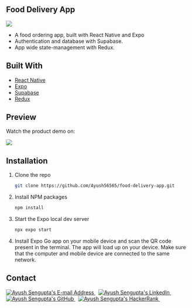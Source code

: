 
## Food Delivery App

![](https://github.com/Ayush56565/food-delivery-app/blob/main/food-delivery-app-demo.gif)
<ul>
<li>A food ordering app, built with React Native and Expo</li>
<li>Authentication and database with Supabase.</li>
<li>App wide state-management with Redux.</li>
</ul>




## Built With


* <a href="https://reactnative.dev/">React Native</a>
* <a href="https://expo.dev/">Expo</a>
* <a href="https://supabase.com/">Supabase</a>
* <a href="https://redux.js.org/">Redux</a>

## Preview

Watch the product demo on:

<a href="https://youtu.be/4BDud6OVPOw">
    <img src="https://img.shields.io/badge/YouTube-%23FF0000.svg?style=for-the-badge&logo=YouTube&logoColor=black""/>
  </a> 	



## Installation

 
1. Clone the repo
   ```sh
   git clone https://github.com/Ayush56565/food-delivery-app.git
   ```
3. Install NPM packages
   ```sh
   npm install
   ```
4. Start the Expo local dev server
   ```sh
   npx expo start
   ```
5. Install Expo Go app on your mobile device and scan the QR code present in the terminal. The app will load up on your device. Make sure that the computer and mobile device are connected to the same network.




## Contact

<div align="left">
  <a href="mailto:ayush.sengupta11@gmail.com" target="_blank" rel="noreferrer"> <img alt="Ayush Sengupta's E-mail Address" src="https://img.shields.io/badge/E&#8209;mail-D14836?style=for-the-badge&logo=gmail&logoColor=white" /> </a>
  &nbsp;
  <a href="https://www.linkedin.com/in/ayushsengupta" target="_blank" rel="noreferrer"> <img alt="Ayush Sengupta's LinkedIn" src="https://img.shields.io/badge/LinkedIn-0077B5?style=for-the-badge&logo=linkedin&logoColor=white" /> </a>
  &nbsp;
  <a href="https://github.com/Ayush56565" target="_blank" rel="noreferrer"> <img alt="Ayush Sengupta's GitHub" src="https://img.shields.io/badge/GitHub-100000?style=for-the-badge&logo=github&logoColor=white" /> </a>
  &nbsp;
  <a href="https://www.hackerrank.com/ayush_sengupta11" target="_blank" rel="noreferrer"> <img alt="Ayush Sengupta's HackerRank" src="https://img.shields.io/badge/HackerRank-2EC866?style=for-the-badge&logo=HackerRank&logoColor=white" /> </a>
  &nbsp;


